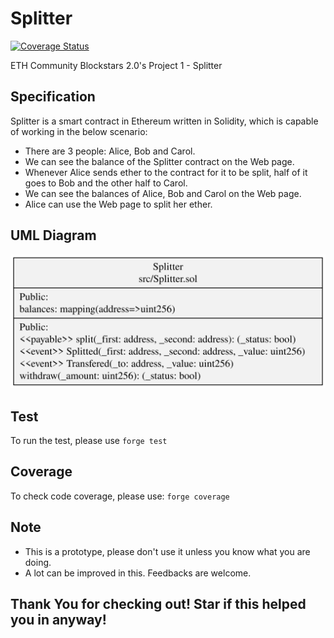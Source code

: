 # Splitter

[![Coverage Status](https://coveralls.io/repos/github/BlockchainAsset/Splitter/badge.svg?branch=master)](https://coveralls.io/github/BlockchainAsset/Splitter?branch=master)

ETH Community Blockstars 2.0's Project 1 - Splitter

## Specification

Splitter is a smart contract in Ethereum written in Solidity, which is capable of working in the below scenario:

- There are 3 people: Alice, Bob and Carol.
- We can see the balance of the Splitter contract on the Web page.
- Whenever Alice sends ether to the contract for it to be split, half of it goes to Bob and the other half to Carol.
- We can see the balances of Alice, Bob and Carol on the Web page.
- Alice can use the Web page to split her ether.

## UML Diagram

![UML Diagram](UML.svg)

## Test

To run the test, please use `forge test`

## Coverage

To check code coverage, please use: `forge coverage`

## Note

- This is a prototype, please don't use it unless you know what you are doing.
- A lot can be improved in this. Feedbacks are welcome.

## Thank You for checking out! Star if this helped you in anyway!
